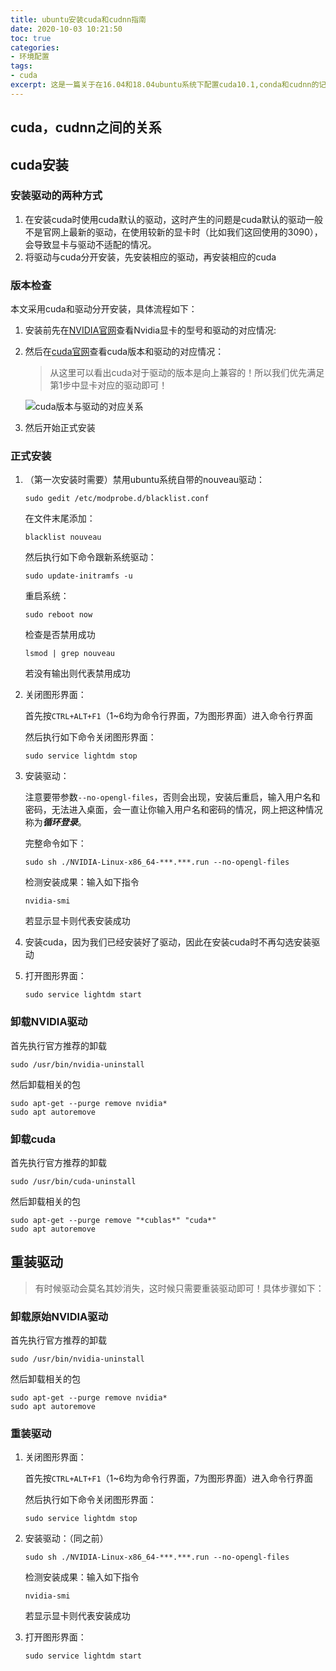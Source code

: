 ```yaml
---
title: ubuntu安装cuda和cudnn指南
date: 2020-10-03 10:21:50
toc: true
categories:
- 环境配置
tags:
- cuda
excerpt: 这是一篇关于在16.04和18.04ubuntu系统下配置cuda10.1,conda和cudnn的记录博客
---
```


## cuda，cudnn之间的关系



## cuda安装

### 安装驱动的两种方式

1.  在安装cuda时使用cuda默认的驱动，这时产生的问题是cuda默认的驱动一般不是官网上最新的驱动，在使用较新的显卡时（比如我们这回使用的3090），会导致显卡与驱动不适配的情况。
2.  将驱动与cuda分开安装，先安装相应的驱动，再安装相应的cuda



### 版本检查

本文采用cuda和驱动分开安装，具体流程如下：

1.  安装前先在[NVIDIA官网](https://www.nvidia.cn/Download/Find.aspx?lang=cn)查看Nvidia显卡的型号和驱动的对应情况:

2.  然后在[cuda官网](https://docs.nvidia.com/cuda/cuda-toolkit-release-notes/index.html)查看cuda版本和驱动的对应情况：

    >   从这里可以看出cuda对于驱动的版本是向上兼容的！所以我们优先满足第1步中显卡对应的驱动即可！

    ![cuda版本与驱动的对应关系](https://gitblog-1302688916.cos.ap-beijing.myqcloud.com/cs224n/202103/17/181742-129705.png)

3.  然后开始正式安装



### 正式安装

1.  （第一次安装时需要）禁用ubuntu系统自带的nouveau驱动：

    ```shell
    sudo gedit /etc/modprobe.d/blacklist.conf
    ```

    在文件末尾添加：

    ```shell
    blacklist nouveau
    ```

    然后执行如下命令跟新系统驱动：

    ```shell
    sudo update-initramfs -u
    ```

    重启系统：

    ```shell
    sudo reboot now
    ```

    检查是否禁用成功

    ```shell
    lsmod | grep nouveau
    ```

    若没有输出则代表禁用成功

    

2.  关闭图形界面：

    首先按``CTRL+ALT+F1``（1~6均为命令行界面，7为图形界面）进入命令行界面

    然后执行如下命令关闭图形界面：

    ```shell
    sudo service lightdm stop
    ```

    

3.  安装驱动：

    注意要带参数``--no-opengl-files``，否则会出现，安装后重启，输入用户名和密码，无法进入桌面，会一直让你输入用户名和密码的情况，网上把这种情况称为***循环登录***。

    完整命令如下：

    ```shell
    sudo sh ./NVIDIA-Linux-x86_64-***.***.run --no-opengl-files
    ```

    检测安装成果：输入如下指令

    ```shell
    nvidia-smi
    ```

    若显示显卡则代表安装成功

    

4.  安装cuda，因为我们已经安装好了驱动，因此在安装cuda时不再勾选安装驱动

    

5.  打开图形界面：

    ```shell
    sudo service lightdm start
    ```




### 卸载NVIDIA驱动

首先执行官方推荐的卸载

```
sudo /usr/bin/nvidia-uninstall
```

然后卸载相关的包

```
sudo apt-get --purge remove nvidia*
sudo apt autoremove
```



### 卸载cuda

首先执行官方推荐的卸载

```
sudo /usr/bin/cuda-uninstall
```

然后卸载相关的包

```
sudo apt-get --purge remove "*cublas*" "cuda*"
sudo apt autoremove
```





## 重装驱动

>   有时候驱动会莫名其妙消失，这时候只需要重装驱动即可！具体步骤如下：



### 卸载原始NVIDIA驱动

首先执行官方推荐的卸载

```
sudo /usr/bin/nvidia-uninstall
```

然后卸载相关的包

```
sudo apt-get --purge remove nvidia*
sudo apt autoremove
```



### 重装驱动

1.  关闭图形界面：

    首先按``CTRL+ALT+F1``（1~6均为命令行界面，7为图形界面）进入命令行界面

    然后执行如下命令关闭图形界面：

    ```shell
    sudo service lightdm stop
    ```

    

2.  安装驱动：（同之前）

    ```shell
    sudo sh ./NVIDIA-Linux-x86_64-***.***.run --no-opengl-files
    ```

    检测安装成果：输入如下指令

    ```shell
    nvidia-smi
    ```

    若显示显卡则代表安装成功

    

3.  打开图形界面：

    ```shell
    sudo service lightdm start
    ```

